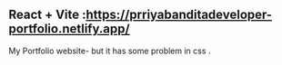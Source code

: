 ## React + Vite :https://prriyabanditadeveloper-portfolio.netlify.app/

My Portfolio website- but it has some problem in css . 
